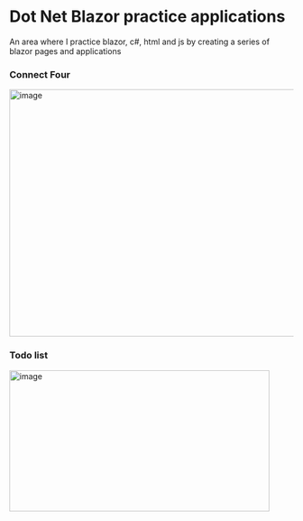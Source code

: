 # Dot Net Blazor practice applications
An area where I practice blazor, c#, html and js by creating a series of blazor pages and applications

### Connect Four
<img width="577" height="438" alt="image" src="https://github.com/user-attachments/assets/f0b2a4b6-af4d-4d7c-a228-c3f431908baf" />

### Todo list
<img width="461" height="250" alt="image" src="https://github.com/user-attachments/assets/5eb29508-85b4-4bc1-8e4c-d1bb63853c95" />
